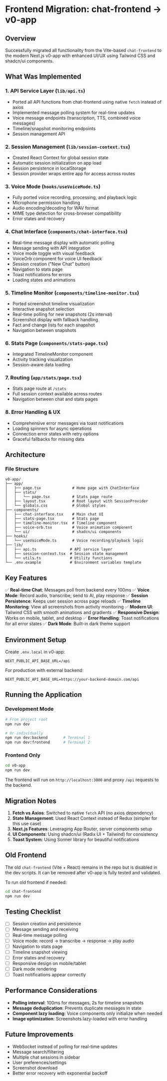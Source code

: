 # Frontend Migration: chat-frontend → v0-app

## Overview
Successfully migrated all functionality from the Vite-based `chat-frontend` to the modern Next.js v0-app with enhanced UI/UX using Tailwind CSS and shadcn/ui components.

## What Was Implemented

### 1. **API Service Layer** (`lib/api.ts`)
- Ported all API functions from chat-frontend using native `fetch` instead of axios
- Implemented message polling system for real-time updates
- Voice message endpoints (transcription, TTS, combined voice messages)
- Timeline/snapshot monitoring endpoints
- Session management API

### 2. **Session Management** (`lib/session-context.tsx`)
- Created React Context for global session state
- Automatic session initialization on app load
- Session persistence in localStorage
- Session provider wraps entire app for access across routes

### 3. **Voice Mode** (`hooks/useVoiceMode.ts`)
- Fully ported voice recording, processing, and playback logic
- Microphone permission handling
- Audio encoding/decoding for WAV format
- MIME type detection for cross-browser compatibility
- Error states and recovery

### 4. **Chat Interface** (`components/chat-interface.tsx`)
- Real-time message display with automatic polling
- Message sending with API integration
- Voice mode toggle with visual feedback
- VoiceOrb component for voice UI feedback
- Session creation ("New Chat" button)
- Navigation to stats page
- Toast notifications for errors
- Loading states and animations

### 5. **Timeline Monitor** (`components/timeline-monitor.tsx`)
- Ported screenshot timeline visualization
- Interactive snapshot selection
- Real-time polling for new snapshots (2s interval)
- Screenshot display with fallback handling
- Fact and change lists for each snapshot
- Navigation between snapshots

### 6. **Stats Page** (`components/stats-page.tsx`)
- Integrated TimelineMonitor component
- Activity tracking visualization
- Session-aware data loading

### 7. **Routing** (`app/stats/page.tsx`)
- Stats page route at `/stats`
- Full session context available across routes
- Navigation between chat and stats pages

### 8. **Error Handling & UX**
- Comprehensive error messages via toast notifications
- Loading spinners for async operations
- Connection error states with retry options
- Graceful fallbacks for missing data

## Architecture

### File Structure
```
v0-app/
├── app/
│   ├── page.tsx              # Home page with ChatInterface
│   ├── stats/
│   │   └── page.tsx          # Stats page route
│   ├── layout.tsx            # Root layout with SessionProvider
│   └── globals.css           # Global styles
├── components/
│   ├── chat-interface.tsx    # Main chat UI
│   ├── stats-page.tsx        # Stats page
│   ├── timeline-monitor.tsx  # Timeline component
│   ├── voice-orb.tsx         # Voice animation component
│   └── ui/                   # shadcn/ui components
├── hooks/
│   └── useVoiceMode.ts       # Voice recording/playback logic
├── lib/
│   ├── api.ts               # API service layer
│   ├── session-context.tsx  # Session state management
│   └── utils.ts             # Utility functions
└── .env.example             # Environment variables template
```

## Key Features

✅ **Real-time Chat**: Messages poll from backend every 100ms
✅ **Voice Mode**: Record audio, transcribe, send to AI, play response
✅ **Session Persistence**: Keeps user session across page reloads
✅ **Timeline Monitoring**: View all screenshots from activity monitoring
✅ **Modern UI**: Tailwind CSS with smooth animations and gradients
✅ **Responsive Design**: Works on mobile, tablet, and desktop
✅ **Error Handling**: Toast notifications for all error states
✅ **Dark Mode**: Built-in dark theme support

## Environment Setup

Create `.env.local` in v0-app:
```
NEXT_PUBLIC_API_BASE_URL=/api
```

For production with external backend:
```
NEXT_PUBLIC_API_BASE_URL=https://your-backend-domain.com/api
```

## Running the Application

### Development Mode
```bash
# From project root
npm run dev

# Or individually
npm run dev:backend       # Terminal 1
npm run dev:frontend      # Terminal 2
```

### Frontend Only
```bash
cd v0-app
npm run dev
```

The frontend will run on `http://localhost:3000` and proxy `/api` requests to the backend.

## Migration Notes

1. **Fetch vs Axios**: Switched to native `fetch` API (no axios dependency)
2. **State Management**: Used React Context instead of Redux (simpler for this use case)
3. **Next.js Features**: Leveraging App Router, server components setup
4. **UI Components**: Using shadcn/ui (Radix UI + Tailwind) for consistency
5. **Toast System**: Using Sonner library for beautiful notifications

## Old Frontend
The old `chat-frontend` (Vite + React) remains in the repo but is disabled in the dev scripts. It can be removed after v0-app is fully tested and validated.

To run old frontend if needed:
```bash
cd chat-frontend
npm run dev
```

## Testing Checklist

- [ ] Session creation and persistence
- [ ] Message sending and receiving
- [ ] Real-time message polling
- [ ] Voice mode: record → transcribe → response → play audio
- [ ] Navigation to stats page
- [ ] Timeline snapshot viewing
- [ ] Error states and recovery
- [ ] Responsive design on mobile/tablet
- [ ] Dark mode rendering
- [ ] Toast notifications appear correctly

## Performance Considerations

- **Polling interval**: 100ms for messages, 2s for timeline snapshots
- **Message deduplication**: Prevents duplicate messages in state
- **Component lazy loading**: Voice components only initialize when needed
- **Image optimization**: Screenshots lazy-loaded with error handling

## Future Improvements

- WebSocket instead of polling for real-time updates
- Message search/filtering
- Multiple chat sessions in sidebar
- User preferences/settings
- Screenshot download
- Better error recovery with exponential backoff
